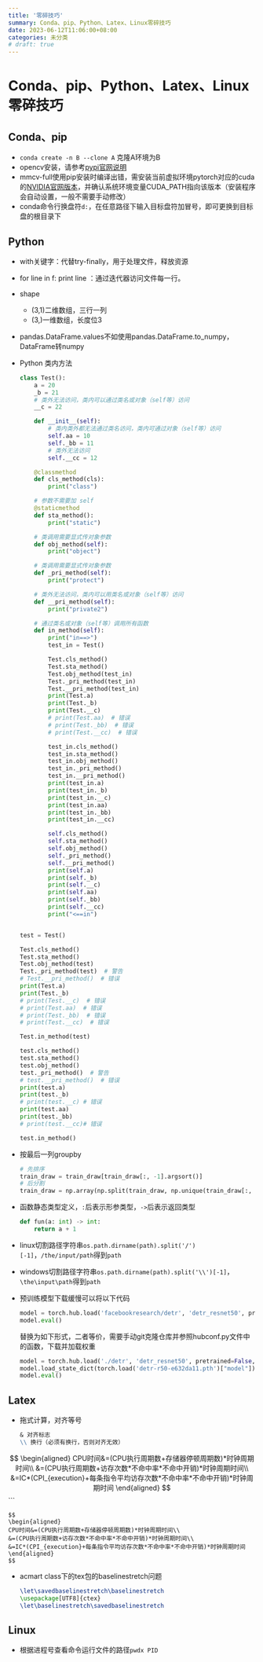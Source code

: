 ```yaml
---
title: '零碎技巧'
summary: Conda、pip、Python、Latex、Linux零碎技巧
date: 2023-06-12T11:06:00+08:00
categories: 未分类
# draft: true
---
```


# Conda、pip、Python、Latex、Linux零碎技巧

## Conda、pip

- `conda create -n B --clone A` 克隆A环境为B
- opencv安装，请参考[pypi官网说明](https://pypi.org/project/opencv-python/)
- mmcv-full使用pip安装时编译出错，需安装当前虚拟环境pytorch对应的cuda的[NVIDIA官网版本](https://developer.nvidia.com/cuda-toolkit-archive)，并确认系统环境变量CUDA_PATH指向该版本（安装程序会自动设置，一般不需要手动修改）
- conda命令行换盘符`d:`，在任意路径下输入目标盘符加冒号，即可更换到目标盘的根目录下

## Python

- with关键字：代替try-finally，用于处理文件，释放资源
- for line in f: print line ：通过迭代器访问文件每一行。
- shape
  - (3,1)二维数组，三行一列
  - (3,)一维数组，长度位3
- pandas.DataFrame.values不如使用pandas.DataFrame.to_numpy，DataFrame转numpy
- Python 类内方法

    ```py
    class Test():
        a = 20
        _b = 21
        # 类外无法访问，类内可以通过类名或对象（self等）访问
        __c = 22

        def __init__(self):
            # 类内类外都无法通过类名访问，类内可通过对象（self等）访问
            self.aa = 10
            self._bb = 11
            # 类外无法访问
            self.__cc = 12

        @classmethod
        def cls_method(cls):
            print("class")

        # 参数不需要加 self
        @staticmethod
        def sta_method():
            print("static")

        # 类调用需要显式传对象参数
        def obj_method(self):
            print("object")

        # 类调用需要显式传对象参数
        def _pri_method(self):
            print("protect")

        # 类外无法访问，类内可以用类名或对象（self等）访问
        def __pri_method(self):
            print("private2")

        # 通过类名或对象（self等）调用所有函数
        def in_method(self):
            print("in==>")
            test_in = Test()

            Test.cls_method()
            Test.sta_method()
            Test.obj_method(test_in)
            Test._pri_method(test_in)
            Test.__pri_method(test_in)
            print(Test.a)
            print(Test._b)
            print(Test.__c)
            # print(Test.aa)  # 错误
            # print(Test._bb)  # 错误
            # print(Test.__cc)  # 错误

            test_in.cls_method()
            test_in.sta_method()
            test_in.obj_method()
            test_in._pri_method()
            test_in.__pri_method()
            print(test_in.a)
            print(test_in._b)
            print(test_in.__c)
            print(test_in.aa)
            print(test_in._bb)
            print(test_in.__cc)

            self.cls_method()
            self.sta_method()
            self.obj_method()
            self._pri_method()
            self.__pri_method()
            print(self.a)
            print(self._b)
            print(self.__c)
            print(self.aa)
            print(self._bb)
            print(self.__cc)
            print("<==in")


    test = Test()

    Test.cls_method()
    Test.sta_method()
    Test.obj_method(test)
    Test._pri_method(test)  # 警告
    # Test.__pri_method()  # 错误
    print(Test.a)
    print(Test._b)
    # print(Test.__c)  # 错误
    # print(Test.aa)  # 错误
    # print(Test._bb)  # 错误
    # print(Test.__cc)  # 错误

    Test.in_method(test)

    test.cls_method()
    test.sta_method()
    test.obj_method()
    test._pri_method()  # 警告
    # test.__pri_method()  # 错误
    print(test.a)
    print(test._b)
    # print(test.__c) # 错误
    print(test.aa)
    print(test._bb)
    # print(test.__cc)# 错误

    test.in_method()
    ```

- 按最后一列groupby

    ```py
    # 先排序
    train_draw = train_draw[train_draw[:, -1].argsort()]
    # 后分割
    train_draw = np.array(np.split(train_draw, np.unique(train_draw[:, -1], return_index=True)[1][1:]))
    ```

- 函数静态类型定义，`:`后表示形参类型，`->`后表示返回类型

    ```py
    def fun(a: int) -> int:
        return a + 1
    ```

- linux切割路径字符串`os.path.dirname(path).split('/')[-1]`，`/the/input/path`得到`path`
- windows切割路径字符串`os.path.dirname(path).split('\\')[-1]`，`\the\input\path`得到`path`
- 预训练模型下载缓慢可以将以下代码

    ```py
    model = torch.hub.load('facebookresearch/detr', 'detr_resnet50', pretrained=True)
    model.eval()
    ```

    替换为如下形式，二者等价，需要手动git克隆仓库并参照hubconf.py文件中的函数，下载并加载权重

    ```py
    model = torch.hub.load('./detr', 'detr_resnet50', pretrained=False,source='local')
    model.load_state_dict(torch.load('detr-r50-e632da11.pth')["model"])
    model.eval()
    ```

## Latex

- 拖式计算，对齐等号

    ```md
    & 对齐标志
    \\ 换行（必须有换行，否则对齐无效）

 $$
    \begin{aligned}
    CPU时间&=(CPU执行周期数+存储器停顿周期数)*时钟周期时间\\
    &=(CPU执行周期数+访存次数*不命中率*不命中开销)*时钟周期时间\\
    &=IC*(CPI_{execution}+每条指令平均访存次数*不命中率*不命中开销)*时钟周期时间
    \end{aligned}
    $$
    ```

    $$
    \begin{aligned}
    CPU时间&=(CPU执行周期数+存储器停顿周期数)*时钟周期时间\\
    &=(CPU执行周期数+访存次数*不命中率*不命中开销)*时钟周期时间\\
    &=IC*(CPI_{execution}+每条指令平均访存次数*不命中率*不命中开销)*时钟周期时间
    \end{aligned}
    $$

- acmart class下的tex包的baselinestretch问题

    ```tex
    \let\savedbaselinestretch\baselinestretch
    \usepackage[UTF8]{ctex}
    \let\baselinestretch\savedbaselinestretch
    ```

## Linux

- 根据进程号查看命令运行文件的路径`pwdx PID`
